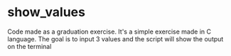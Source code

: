 # show_values

Code made as a graduation exercise.
It's a simple exercise made in C language.
The goal is to input 3 values and the script will show the output on the terminal

